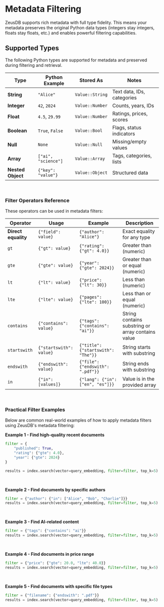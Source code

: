 # Metadata Filtering

ZeusDB supports rich metadata with full type fidelity. This means your metadata preserves the original Python data types (integers stay integers, floats stay floats, etc.) and enables powerful filtering capabilities.

## Supported Types

The following Python types are supported for metadata and preserved during filtering and retrieval.

| Type | Python Example | Stored As | Notes |
|------|----------------|-----------|-------|
| **String** | `"Alice"` | `Value::String` | Text data, IDs, categories |
| **Integer** | `42`, `2024` | `Value::Number` | Counts, years, IDs |
| **Float** | `4.5`, `29.99` | `Value::Number` | Ratings, prices, scores |
| **Boolean** | `True`, `False` | `Value::Bool` | Flags, status indicators |
| **Null** | `None` | `Value::Null` | Missing/empty values |
| **Array** | `["ai", "science"]` | `Value::Array` | Tags, categories, lists |
| **Nested Object** | `{"key": "value"}` | `Value::Object` | Structured data |

<br/>

### Filter Operators Reference

These operators can be used in metadata filters:

| Operator | Usage | Example | Description |
|----------|-------|---------|-------------|
| **Direct equality** | `{"field": value}` | `{"author": "Alice"}` | Exact equality for any type |
| `gt` | `{"gt": value}` | `{"rating": {"gt": 4.0}}` | Greater than (numeric) |
| `gte` | `{"gte": value}` | `{"year": {"gte": 2024}}` | Greater than or equal (numeric) |
| `lt` | `{"lt": value}` | `{"price": {"lt": 30}}` | Less than (numeric) |
| `lte` | `{"lte": value}` | `{"pages": {"lte": 100}}` | Less than or equal (numeric) |
| `contains` | `{"contains": value}` | `{"tags": {"contains": "ai"}}` | String contains substring or array contains value |
| `startswith` | `{"startswith": value}` | `{"title": {"startswith": "The"}}` | String starts with substring |
| `endswith` | `{"endswith": value}` | `{"file": {"endswith": ".pdf"}}` | String ends with substring |
| `in` | `{"in": [values]}` | `{"lang": {"in": ["en", "es"]}}` | Value is in the provided array |

<br/>

### Practical Filter Examples

Below are common real-world examples of how to apply metadata filters using ZeusDB's metadata filtering:

**Example 1 - Find high-quality recent documents**
```python
filter = {
    "published": True,
    "rating": {"gte": 4.0},
    "year": {"gte": 2024}
}

results = index.search(vector=query_embedding, filter=filter, top_k=5)
```

<br />

**Example 2 - Find documents by specific authors**
```python
filter = {"author": {"in": ["Alice", "Bob", "Charlie"]}}
results = index.search(vector=query_embedding, filter=filter, top_k=5)
```

<br />

**Example 3 - Find AI-related content**
```python
filter = {"tags": {"contains": "ai"}}
results = index.search(vector=query_embedding, filter=filter, top_k=5)
```

<br />

**Example 4 - Find documents in price range**
```python
filter = {"price": {"gte": 20.0, "lte": 40.0}}
results = index.search(vector=query_embedding, filter=filter, top_k=5)
```

<br />

**Example 5 - Find documents with specific file types**
```python
filter = {"filename": {"endswith": ".pdf"}}
results = index.search(vector=query_embedding, filter=filter, top_k=5)
```


<br/>
